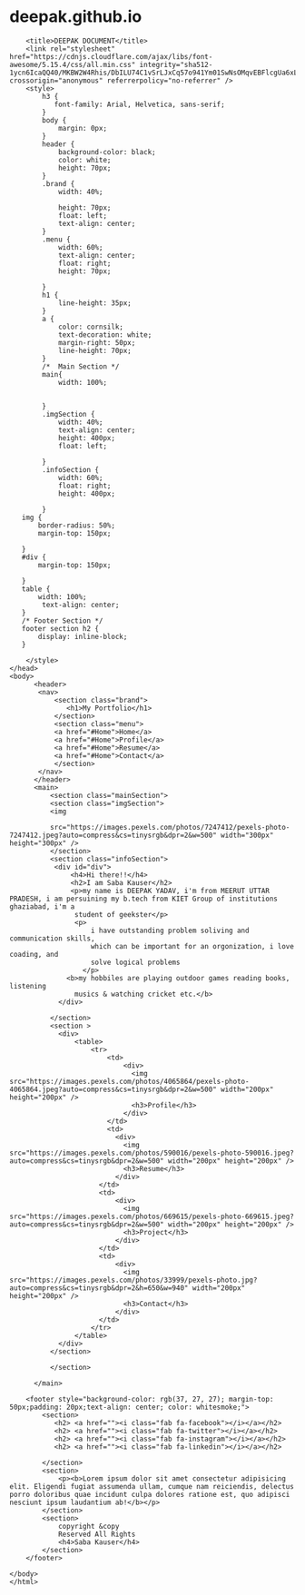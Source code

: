 # deepak.github.io

<html lang="en">
    <head>
        
        <title>DEEPAK DOCUMENT</title>
        <link rel="stylesheet" href="https://cdnjs.cloudflare.com/ajax/libs/font-awesome/5.15.4/css/all.min.css" integrity="sha512-1ycn6IcaQQ40/MKBW2W4Rhis/DbILU74C1vSrLJxCq57o941Ym01SwNsOMqvEBFlcgUa6xLiPY/NS5R+E6ztJQ==" crossorigin="anonymous" referrerpolicy="no-referrer" />
        <style>
            h3 {
               font-family: Arial, Helvetica, sans-serif;
            }
            body {
                margin: 0px;
            }
            header {
                background-color: black;
                color: white;
                height: 70px;
            }
            .brand {
                width: 40%;
             
                height: 70px;
                float: left;
                text-align: center;
            }
            .menu {
                width: 60%;
                text-align: center;
                float: right;
                height: 70px;
                
            }
            h1 {
                line-height: 35px;
            }
            a {
                color: cornsilk;
                text-decoration: white;
                margin-right: 50px;
                line-height: 70px;
            }
            /*  Main Section */
            main{
                width: 100%;
            
               
            }
            .imgSection {
                width: 40%;
                text-align: center;
                height: 400px;
                float: left;
                
            }
            .infoSection {
                width: 60%;
                float: right;
                height: 400px;
                
            }
       img {
           border-radius: 50%;
           margin-top: 150px;
         
       }
       #div {
           margin-top: 150px;
          
       }
       table {
           width: 100%;
            text-align: center;
       }
       /* Footer Section */
       footer section h2 {
           display: inline-block;
       }
       
        </style>
    </head>
    <body>
          <header>
           <nav>
               <section class="brand">
                  <h1>My Portfolio</h1>
               </section>
               <section class="menu">
               <a href="#Home">Home</a>
               <a href="#Home">Profile</a>
               <a href="#Home">Resume</a>
               <a href="#Home">Contact</a>
               </section>
           </nav>
          </header>
          <main>
              <section class="mainSection">
              <section class="imgSection">
              <img 
               
              src="https://images.pexels.com/photos/7247412/pexels-photo-7247412.jpeg?auto=compress&cs=tinysrgb&dpr=2&w=500" width="300px" height="300px" />
              </section>
              <section class="infoSection">
               <div id="div">
                   <h4>Hi there!!</h4>
                   <h2>I am Saba Kauser</h2>
                   <p>my name is DEEPAK YADAV, i'm from MEERUT UTTAR PRADESH, i am persuining my b.tech from KIET Group of institutions ghaziabad, i'm a
                    student of geekster</p>
                    <p>
                        i have outstanding problem soliving and communication skills,
                        which can be important for an orgonization, i love coading, and
                        solve logical problems
                      </p>
                  <b>my hobbiles are playing outdoor games reading books, listening
                    musics & watching cricket etc.</b>
                </div>
                
              </section>
              <section >
                <div>
                    <table>
                        <tr>
                            <td>
                                <div>
                                  <img src="https://images.pexels.com/photos/4065864/pexels-photo-4065864.jpeg?auto=compress&cs=tinysrgb&dpr=2&w=500" width="200px" height="200px" />
                                  <h3>Profile</h3>
                                </div>
                            </td>
                            <td>
                              <div>
                                <img src="https://images.pexels.com/photos/590016/pexels-photo-590016.jpeg?auto=compress&cs=tinysrgb&dpr=2&w=500" width="200px" height="200px" />
                                <h3>Resume</h3>
                              </div>
                          </td>
                          <td>
                              <div>
                                <img src="https://images.pexels.com/photos/669615/pexels-photo-669615.jpeg?auto=compress&cs=tinysrgb&dpr=2&w=500" width="200px" height="200px" />
                                <h3>Project</h3>
                              </div>
                          </td>
                          <td>
                              <div>
                                <img src="https://images.pexels.com/photos/33999/pexels-photo.jpg?auto=compress&cs=tinysrgb&dpr=2&h=650&w=940" width="200px" height="200px" />
                                <h3>Contact</h3>
                              </div>
                          </td>
                        </tr>
                    </table>
                </div>
              </section>
             
              </section>
    
          </main>
    
        <footer style="background-color: rgb(37, 27, 27); margin-top: 50px;padding: 20px;text-align: center; color: whitesmoke;">
            <section>
               <h2> <a href=""><i class="fab fa-facebook"></i></a></h2>
               <h2> <a href=""><i class="fab fa-twitter"></i></a></h2>
               <h2> <a href=""><i class="fab fa-instagram"></i></a></h2>
               <h2> <a href=""><i class="fab fa-linkedin"></i></a></h2>
    
            </section>
            <section>
                <p><b>Lorem ipsum dolor sit amet consectetur adipisicing elit. Eligendi fugiat assumenda ullam, cumque nam reiciendis, delectus porro doloribus quae incidunt culpa dolores ratione est, quo adipisci nesciunt ipsum laudantium ab!</b></p>
            </section>
            <section>
                copyright &copy
                Reserved All Rights
                <h4>Saba Kauser</h4>
            </section>
        </footer>
    
    </body>
    </html>
    
